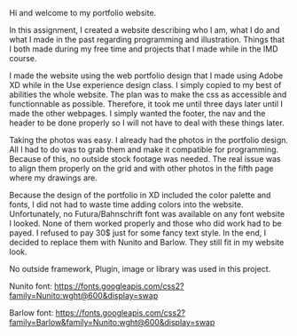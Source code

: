 Hi and welcome to my portfolio website.

In this assignment, I created a website describing who I am, what I do and what I made in the past regarding programming and illustration. Things that I both made during my free time and projects that I made while in the IMD course. 

I made the website using the web portfolio design that I made using Adobe XD while in the Use experience design class. I simply copied to my best of abilities the whole website. The plan was to make the css as accessible and functionnable as possible. Therefore, it took me until three days later until I made the other webpages. I simply wanted the footer, the nav and the header to be done properly so I will not have to deal with these things later. 

Taking the photos was easy. I already had the photos in the portfolio design. All I had to do was to grab them and make it compatible for programming. Because of this, no outside stock footage was needed. The real issue was to align them properly on the grid and with other photos in the fifth page where my drawings are. 

Because the design of the portfolio in XD included the color palette and fonts, I did not had to waste time adding colors into the website. Unfortunately, no Futura/Bahnschrift font was available on any font website I looked. None of them worked properly and those who did work had to be payed. I refused to pay 30$ just for some fancy text style. In the end, I decided to replace them with Nunito and Barlow. They still fit in my website look.

No outside framework, Plugin, image or library was used in this project.

Nunito font:
https://fonts.googleapis.com/css2?family=Nunito:wght@600&display=swap

Barlow font:
https://fonts.googleapis.com/css2?family=Barlow&family=Nunito:wght@600&display=swap
